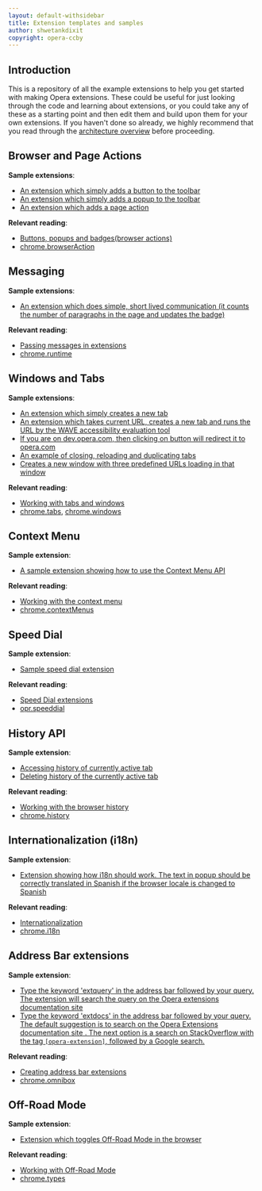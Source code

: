 ```yaml
---
layout: default-withsidebar
title: Extension templates and samples
author: shwetankdixit
copyright: opera-ccby
---
```


## Introduction

This is a repository of all the example extensions to help you get started with making Opera extensions. These could be useful for just looking through the code and learning about extensions, or you could take any of these as a starting point and then edit them and build upon them for your own extensions. If you haven't done so already, we highly recommend that you read through the [architecture overview](tut_architecture_overview.html) before proceeding.


## Browser and Page Actions
**Sample extensions**:

* [An extension which simply adds a button to the toolbar](samples/BrowserActions-button.nex)
* [An extension which simply adds a popup to the toolbar](samples/BrowserActions-Popup.nex)
* [An extension which adds a page action](samples/PageActions.nex)

**Relevant reading**:
* [Buttons, popups and badges(browser actions)](tut_browser_actions.html)
* [chrome.browserAction](https://developer.chrome.com/extensions/browserAction)


## Messaging
**Sample extensions**:

* [An extension which does simple, short lived communication (it counts the number of paragraphs in the page and updates the badge)](samples/MessagePassing.nex)

**Relevant reading**:

* [Passing messages in extensions](tut_message_passing.html)
* [chrome.runtime](https://developer.chrome.com/extensions/runtime)


## Windows and Tabs
**Sample extensions**:

* [An extension which simply creates a new tab](samples/WinTabs-CreateATab.nex)
* [An extension which takes current URL, creates a new tab and runs the URL by the WAVE accessibility evaluation tool](samples/WinTabs-Wave.nex)
* [If you are on dev.opera.com, then clicking on button will redirect it to opera.com](samples/WinTabs-UpdateTab.nex)
* [An example of closing, reloading and duplicating tabs](samples/WinTabs-CloseReloadDuplicate.nex)
* [Creates a new window with three predefined URLs loading in that window](samples/WinTabs-PrivateWindow.nex)

**Relevant reading**:

* [Working with tabs and windows](tut_tab_window.html)
* [chrome.tabs](https://developer.chrome.com/extensions/tabs), [chrome.windows](https://developer.chrome.com/extensions/windows)


## Context Menu
**Sample extension**:

* [A sample extension showing how to use the Context Menu API](samples/ContextMenu-SelectedText.nex)

**Relevant reading**:

* [Working with the context menu](tut_context_menus.html)
* [chrome.contextMenus](https://developer.chrome.com/extensions/contextMenus)


## Speed Dial
**Sample extension**:

* [Sample speed dial extension](samples/SpeedDial-CenterContent.nex)

**Relevant reading**:

* [Speed Dial extensions](tut_sd_extensions.html)
* [opr.speeddial](https://developer.chrome.com/extensions/speeddial)


## History API
**Sample extension**:

* [Accessing history of currently active tab](samples/HistoryAPI-1.nex)
* [Deleting history of the currently active tab](samples/HistoryAPI-2.nex)

**Relevant reading**:

* [Working with the browser history](tut_hist.html)
* [chrome.history](https://developer.chrome.com/extensions/history)


## Internationalization (i18n)
**Sample extension**:

* [Extension showing how i18n should work. The text in popup should be correctly translated in Spanish if the browser locale is changed to Spanish](samples/i18nExtension.nex)

**Relevant reading**:

* [Internationalization](tut_internationalization.html)
* [chrome.i18n](https://developer.chrome.com/extensions/i18n)


## Address Bar extensions
**Sample extension**:

* [Type the keyword 'extquery' in the address bar followed by your query. The extension will search the query on the Opera extensions documentation site](samples/Omnibox.nex)
* [Type the keyword 'extdocs' in the address bar followed by your query. The default suggestion is to search on the Opera Extensions documentation site . The next option is a search on StackOverflow with the tag `[opera-extension]`, followed by a Google search.](samples/Omnibox2.nex)

**Relevant reading**:

* [Creating address bar extensions](tut_omnibox.html)
* [chrome.omnibox](https://developer.chrome.com/extensions/omnibox)

## Off-Road Mode
**Sample extension**:

* [Extension which toggles Off-Road Mode in the browser](samples/offroad.nex)

**Relevant reading**:

* [Working with Off-Road Mode](tut_offroad.html)
* [chrome.types](https://developer.chrome.com/extensions/types)











